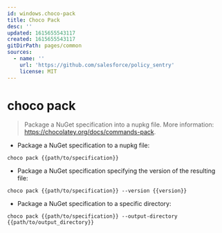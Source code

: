 ```yaml
---
id: windows.choco-pack
title: Choco Pack
desc: ''
updated: 1615655543117
created: 1615655543117
gitDirPath: pages/common
sources:
  - name: ''
    url: 'https://github.com/salesforce/policy_sentry'
    license: MIT
---
```

# choco pack

> Package a NuGet specification into a nupkg file.
> More information: <https://chocolatey.org/docs/commands-pack>.

- Package a NuGet specification to a nupkg file:

`choco pack {{path/to/specification}}`

- Package a NuGet specification specifying the version of the resulting file:

`choco pack {{path/to/specification}} --version {{version}}`

- Package a NuGet specification to a specific directory:

`choco pack {{path/to/specification}} --output-directory {{path/to/output_directory}}`

